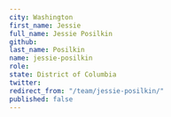```yaml
---
city: Washington
first_name: Jessie
full_name: Jessie Posilkin
github: 
last_name: Posilkin
name: jessie-posilkin
role: 
state: District of Columbia
twitter: 
redirect_from: "/team/jessie-posilkin/"
published: false
---
```


